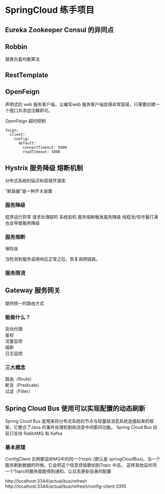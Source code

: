 # SpringCloud 练手项目

## Eureka  Zookeeper Consul 的异同点

## Robbin
替换负载均衡算法

## RestTemplate

## OpenFeign
声明式的 web 服务客户端，让编写web 服务客户端变得非常容易，只需要创建一个借口并添加注解即可。

OpenFeign 超时控制
```
feign:
  client:
    config:
      default:
        connectTimeout: 5000
        readTimeout: 5000
```

## Hystrix 服务降级  熔断机制
分布式系统的延迟和容错开源库

"断路器"是一种开关装置

### 服务降级
程序运行异常
请求处理超时
系统宕机
服务熔断触发服务降级
线程池/信号量打满也会导致服务降级

### 服务熔断
保险丝

当检测到服务调用响应正常之后，恢复调用链路。

### 服务限流


## Gateway  服务网关
提供统一的路由方式

### 能做什么？
反向代理  
鉴权  
流量监控  
熔断   
日志监控   
### 三大概念

路由（Route）  
断言（Predicate）  
过滤（Filter）  

## Spring Cloud Bus 使用可以实现配置的动态刷新
Spring Cloud Bus 是用来将分布式系统的节点与轻量级消息系统连接起来的框架，它整合了Java 的事件处理机制和消息中间那间功能。
Spring Cloud Bus 目前只支持 RabbitMQ 和 Kafka

### 基本原理
ConfigClient 实例都监听MQ中的同一个topic (默认是 springCloudBus)。当一个服务刷新数据的时候，它会吧这个信息烦恼歌如到Topic 中去，
这样其他监听同一个Topic的服务就能得到通知，让后去更新自身的配置

http://localhost:3344/actual/bus/refresh
http://localhost:3344/actual/bus/refresh/config-client:3355



